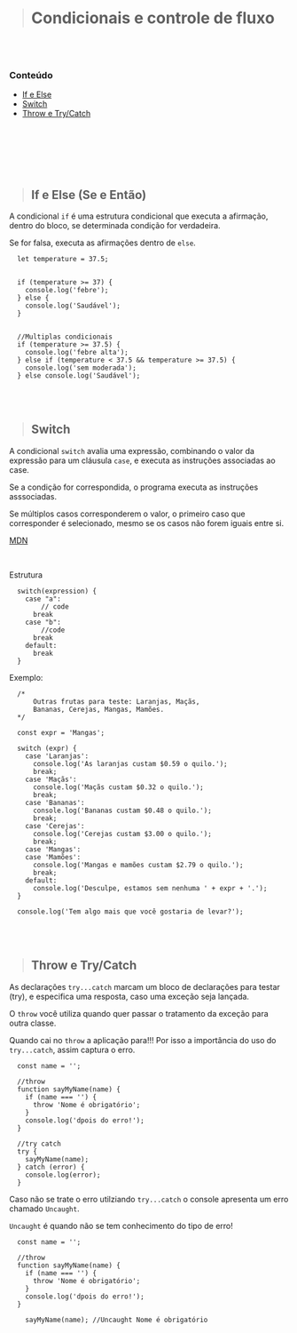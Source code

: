 > # Condicionais e controle de fluxo

<br><br>

### **Conteúdo**

<!--ts-->

- [If e Else](#IfElse)
- [Switch](#Switch)
- [Throw e Try/Catch](#ThrowTTryCatch)

<br><br>

<br><br>

> ## If e Else (Se e Então)

A condicional `if` é uma estrutura condicional que executa a afirmação, dentro do bloco, se determinada condição for verdadeira.

Se for falsa, executa as afirmações dentro de `else`.

```
  let temperature = 37.5;


  if (temperature >= 37) {
    console.log('febre');
  } else {
    console.log('Saudável');
  }


  //Multiplas condicionais
  if (temperature >= 37.5) {
    console.log('febre alta');
  } else if (temperature < 37.5 && temperature >= 37.5) {
    console.log('sem moderada');
  } else console.log('Saudável');
```

<br><br>

> ## Switch

A condicional `switch` avalia uma expressão, combinando o valor da expressão para um cláusula `case`, e executa as instruções associadas ao case.

Se a condição for correspondida, o programa executa as instruções asssociadas.

Se múltiplos casos corresponderem o valor, o primeiro caso que corresponder é selecionado, mesmo se os casos não forem iguais entre si.

[MDN](https://developer.mozilla.org/pt-BR/docs/Web/JavaScript/Reference/Statements/switch)

<br>

Estrutura

```
  switch(expression) {
    case "a":
        // code
      break
    case "b":
        //code
      break
    default:
      break
  }
```

Exemplo:

```
  /*
      Outras frutas para teste: Laranjas, Maçãs,
      Bananas, Cerejas, Mangas, Mamões.
  */

  const expr = 'Mangas';

  switch (expr) {
    case 'Laranjas':
      console.log('As laranjas custam $0.59 o quilo.');
      break;
    case 'Maçãs':
      console.log('Maçãs custam $0.32 o quilo.');
      break;
    case 'Bananas':
      console.log('Bananas custam $0.48 o quilo.');
      break;
    case 'Cerejas':
      console.log('Cerejas custam $3.00 o quilo.');
      break;
    case 'Mangas':
    case 'Mamões':
      console.log('Mangas e mamões custam $2.79 o quilo.');
      break;
    default:
      console.log('Desculpe, estamos sem nenhuma ' + expr + '.');
  }

  console.log('Tem algo mais que você gostaria de levar?');
```

<br><br>

> ## Throw e Try/Catch

As declarações `try...catch` marcam um bloco de declarações para testar (try), e especifica uma resposta, caso uma exceção seja lançada.

O `throw` você utiliza quando quer passar o tratamento da exceção para outra classe.

Quando cai no `throw` a aplicação para!!! Por isso a importância do uso do `try...catch`, assim captura o erro.

```
  const name = '';

  //throw
  function sayMyName(name) {
    if (name === '') {
      throw 'Nome é obrigatório';
    }
    console.log('dpois do erro!');
  }

  //try catch
  try {
    sayMyName(name);
  } catch (error) {
    console.log(error);
  }

```

Caso não se trate o erro utilziando `try...catch` o console apresenta um erro chamado `Uncaught`.

`Uncaught` é quando não se tem conhecimento do tipo de erro!

```
  const name = '';

  //throw
  function sayMyName(name) {
    if (name === '') {
      throw 'Nome é obrigatório';
    }
    console.log('dpois do erro!');
  }

    sayMyName(name); //Uncaught Nome é obrigatório
```
